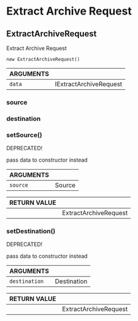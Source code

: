 <!-- Generated automatically. Update this documentation by updating the source code. -->

# Extract Archive Request

## ExtractArchiveRequest

Extract Archive Request

`new ExtractArchiveRequest()`

<div class="method-list">
  <table>
    <thead>
      <tr>
        <th>ARGUMENTS</th>
        <th></th>
      </tr>
    </thead>
    <tbody>
      <tr>
        <td class="param">
          <code>data</code>
        </td>
        <td>
            <div class="type">IExtractArchiveRequest</div>
        </td>
      </tr>
    </tbody>
  </table>
</div>

### source

### destination

### setSource()

DEPRECATED!

pass data to constructor instead

<div class="method-list">
  <table>
    <thead>
      <tr>
        <th>ARGUMENTS</th>
        <th></th>
      </tr>
    </thead>
    <tbody>
      <tr>
        <td class="param">
          <code>source</code>
        </td>
        <td>
            <div class="type">Source</div>
        </td>
      </tr>
    </tbody>
  </table>
</div>

<div class="method-list">
  <table>
    <thead>
      <tr>
        <th>RETURN VALUE</th>
        <th></th>
      </tr>
    </thead>
    <tbody>
      <tr>
        <td class="param">
        </td>
        <td>
            <div class="type">ExtractArchiveRequest</div>
        </td>
      </tr>
    </tbody>
  </table>
</div>

### setDestination()

DEPRECATED!

pass data to constructor instead

<div class="method-list">
  <table>
    <thead>
      <tr>
        <th>ARGUMENTS</th>
        <th></th>
      </tr>
    </thead>
    <tbody>
      <tr>
        <td class="param">
          <code>destination</code>
        </td>
        <td>
            <div class="type">Destination</div>
        </td>
      </tr>
    </tbody>
  </table>
</div>

<div class="method-list">
  <table>
    <thead>
      <tr>
        <th>RETURN VALUE</th>
        <th></th>
      </tr>
    </thead>
    <tbody>
      <tr>
        <td class="param">
        </td>
        <td>
            <div class="type">ExtractArchiveRequest</div>
        </td>
      </tr>
    </tbody>
  </table>
</div>
